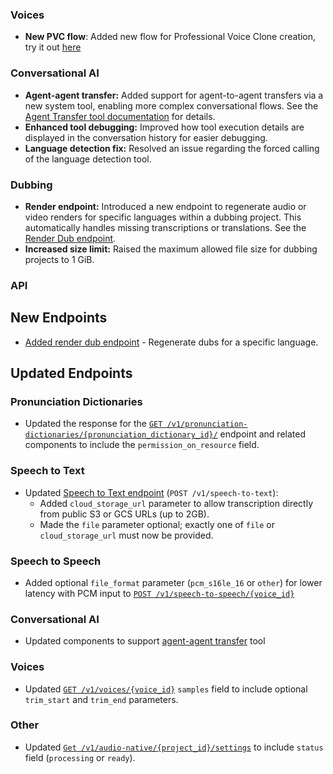 ### Voices

- **New PVC flow**: Added new flow for Professional Voice Clone creation, try it out [here](https://elevenlabs.io/app/voice-lab?action=create&creationType=professionalVoiceClone)

### Conversational AI

- **Agent-agent transfer:** Added support for agent-to-agent transfers via a new system tool, enabling more complex conversational flows. See the [Agent Transfer tool documentation](/docs/conversational-ai/customization/tools/system-tools/agent-transfer) for details.
- **Enhanced tool debugging:** Improved how tool execution details are displayed in the conversation history for easier debugging.
- **Language detection fix:** Resolved an issue regarding the forced calling of the language detection tool.

### Dubbing

- **Render endpoint:** Introduced a new endpoint to regenerate audio or video renders for specific languages within a dubbing project. This automatically handles missing transcriptions or translations. See the [Render Dub endpoint](/docs/api-reference/dubbing/render-dub).
- **Increased size limit:** Raised the maximum allowed file size for dubbing projects to 1 GiB.

### API

<Accordion title="View API changes">

## New Endpoints

- [Added render dub endpoint](/docs/api-reference/dubbing/render-dub) - Regenerate dubs for a specific language.

## Updated Endpoints

### Pronunciation Dictionaries

- Updated the response for the [`GET /v1/pronunciation-dictionaries/{pronunciation_dictionary_id}/`](/docs/api-reference/pronunciation-dictionary/get#response.body.permission_on_resource) endpoint and related components to include the `permission_on_resource` field.

### Speech to Text

- Updated [Speech to Text endpoint](/docs/api-reference/speech-to-text/convert) (`POST /v1/speech-to-text`):
  - Added `cloud_storage_url` parameter to allow transcription directly from public S3 or GCS URLs (up to 2GB).
  - Made the `file` parameter optional; exactly one of `file` or `cloud_storage_url` must now be provided.

### Speech to Speech

- Added optional `file_format` parameter (`pcm_s16le_16` or `other`) for lower latency with PCM input to [`POST /v1/speech-to-speech/{voice_id}`](/docs/api-reference/speech-to-speech/convert)

### Conversational AI

- Updated components to support [agent-agent transfer](/docs/conversational-ai/customization/tools/system-tools/agent-transfer) tool

### Voices

- Updated [`GET /v1/voices/{voice_id}`](/docs/api-reference/voices/get#response.body.samples.trim_start) `samples` field to include optional `trim_start` and `trim_end` parameters.

### Other

- Updated [`Get /v1/audio-native/{project_id}/settings`](/docs/api-reference/audio-native/get-settings#response.body.settings.status) to include `status` field (`processing` or `ready`).

</Accordion>
